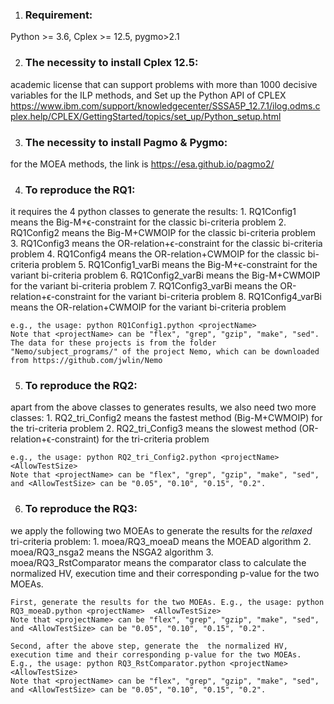 1. ### Requirement:
Python >= 3.6, Cplex >= 12.5, pygmo>2.1

2. ###  The necessity to install Cplex 12.5:
academic license that can support problems with more than 1000 decisive variables for the ILP methods, and Set up the Python API of CPLEX https://www.ibm.com/support/knowledgecenter/SSSA5P_12.7.1/ilog.odms.cplex.help/CPLEX/GettingStarted/topics/set_up/Python_setup.html

3. ### The necessity to install Pagmo & Pygmo: 
for the MOEA methods, the link is https://esa.github.io/pagmo2/

4. ### To reproduce the RQ1:
it requires the 4 python classes to generate the results: 
	1. RQ1Config1 means the Big-M+ϵ-constraint for the classic bi-criteria problem
	2. RQ1Config2 means the Big-M+CWMOIP for the classic bi-criteria problem
	3. RQ1Config3 means the OR-relation+ϵ-constraint for the classic bi-criteria problem
	4. RQ1Config4 means the OR-relation+CWMOIP for the classic bi-criteria problem
	5. RQ1Config1_varBi means the Big-M+ϵ-constraint for the variant bi-criteria problem
	6. RQ1Config2_varBi means the Big-M+CWMOIP for the variant bi-criteria problem
	7. RQ1Config3_varBi means the OR-relation+ϵ-constraint for the variant bi-criteria problem
	8. RQ1Config4_varBi means the OR-relation+CWMOIP for the variant bi-criteria problem
	
	e.g., the usage: python RQ1Config1.python <projectName>  
	Note that <projectName> can be "flex", "grep", "gzip", "make", "sed". The data for these projects is from the folder "Nemo/subject_programs/" of the project Nemo, which can be downloaded from https://github.com/jwlin/Nemo 

5.  ### To reproduce the RQ2:
apart from the above classes to generates results, we also need two more classes:
	1. RQ2_tri_Config2 means the fastest method (Big-M+CWMOIP) for the tri-criteria problem 
	2. RQ2_tri_Config3 means the slowest method (OR-relation+ϵ-constraint) for the tri-criteria problem 
	
	e.g., the usage: python RQ2_tri_Config2.python <projectName>  <AllowTestSize>
	Note that <projectName> can be "flex", "grep", "gzip", "make", "sed", and <AllowTestSize> can be "0.05", "0.10", "0.15", "0.2".
	
6. ### To reproduce the RQ3:
we apply the following two MOEAs to generate the results for the *relaxed* tri-criteria problem: 
	1. moea/RQ3_moeaD means the MOEAD algorithm 
	2. moea/RQ3_nsga2 means the NSGA2 algorithm 
	3. moea/RQ3_RstComparator means the comparator class to calculate the normalized HV, execution time and their corresponding p-value for the two MOEAs. 
	
	First, generate the results for the two MOEAs. E.g., the usage: python RQ3_moeaD.python <projectName>  <AllowTestSize>
	Note that <projectName> can be "flex", "grep", "gzip", "make", "sed", and <AllowTestSize> can be "0.05", "0.10", "0.15", "0.2".
	
	Second, after the above step, generate the  the normalized HV, execution time and their corresponding p-value for the two MOEAs.
	E.g., the usage: python RQ3_RstComparator.python <projectName>  <AllowTestSize>	
	Note that <projectName> can be "flex", "grep", "gzip", "make", "sed", and <AllowTestSize> can be "0.05", "0.10", "0.15", "0.2".
